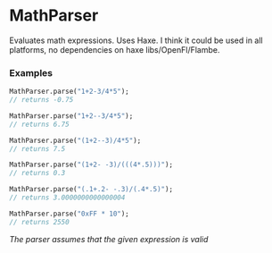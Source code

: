 MathParser
==========

Evaluates math expressions. Uses Haxe. I think it could be used in all platforms, no dependencies on haxe libs/OpenFl/Flambe.

### Examples

```haxe
MathParser.parse("1+2-3/4*5"); 
// returns -0.75

MathParser.parse("1+2--3/4*5"); 
// returns 6.75

MathParser.parse("(1+2--3)/4*5"); 
// returns 7.5

MathParser.parse("(1+2- -3)/(((4*.5)))"); 
// returns 0.3

MathParser.parse("(.1+.2- -.3)/(.4*.5)"); 
// returns 3.0000000000000004

MathParser.parse("0xFF * 10"); 
// returns 2550
```
_The parser assumes that the given expression is valid_
